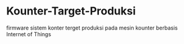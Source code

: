 # Kounter-Target-Produksi
firmware sistem konter terget produksi pada mesin kounter berbasis Internet of Things
